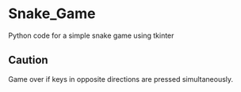 # Snake_Game
Python code for a simple snake game using tkinter


## Caution
Game over if keys in opposite directions are pressed simultaneously.

